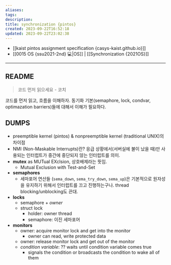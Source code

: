 ```yaml
---
aliases: 
tags: 
description:
title: synchronization {pintos}
created: 2023-09-22T16:52:18
updated: 2023-09-22T23:02:38
---
```

- [[kaist pintos assignment specification {casys-kaist.github.io}]]
- [[0015 OS {ssu2021-2nd} 💻|OS]] | [[Synchronization {2021OS}]]
___

## README

> 코드 먼저 읽으세요 - 코치

코드를 먼저 읽고, 흐름을 이해하자. 동기화 기본(semaphore, lock, condvar, optimazation barriers)들에 대해서 이해가 필요하다.

## DUMPS

- preemptible kernel (pintos) & nonpreemptible kernel (traditional UNIX)의 차이점
- NMI (Non-Maskable Interrupts)란? 응급 상황에서(서버실에 불이 났을 때)만 사용되는 인터럽트가 중간에 중단되지 않는 인터럽트를 의미.
- **mutex** as MUTual EXclsion, 상호배제라는 뜻임.
	- Mutual Exclusion with Test-and-Set
- **semaphores**
	- 세마포어 연산들 (`sema_down`, `sema_try_down`, `sema_up`)은 기본적으로 원자성을 유지하기 위해서 인터럽트를 끄고 진행하는구나. thread blocking/unblocking도 끈대.
- **locks**
	- semaphore + *owner*
	- struct lock
		- holder: owner thread
		- semaphore: 이진 세마포어
- **monitors**
	- owner: acquire monitor lock and get into the monitor
		- owner can read, write protected data
	- owner: release monitor lock and get out of the monitor
	- *condition variable*: ?? waits until condition variable comes true
		- signals the condition or broadcasts the condition to wake all of them

